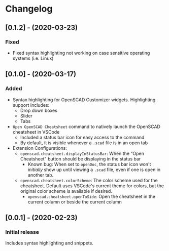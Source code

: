 # Changelog

## [0.1.2] - (2020-03-23)

### Fixed

- Fixed syntax highlighting not working on case sensitive operating systems (i.e. Linux)

## [0.1.0] - (2020-03-17)

### Added

- Syntax highlighting for OpenSCAD Customizer widgets. Highlighting support includes:
  - Drop down boxes
  - Slider
  - Tabs
- `Open OpenSCAD Cheatsheet` command to natively launch the OpenSCAD cheatsheet in VSCode
  - Included a status bar icon for easy access to the command
  - By default, it is visible whenever a `.scad` file is in an open tab
- Extension Configurations:
  - `openscad.cheatsheet.displayInStatusBar`: When the "Open Cheatsheet" button should be displaying in the status bar
    - Known bug: When set to `openDoc`, the status bar icon won't _initially_ show up until viewing a `.scad` file, even if one is open in another tab.
  - `openscad.cheatsheet.colorScheme`: The color scheme used for the cheatsheet. Default uses VSCode's current theme for colors, but the original color scheme is available if desired.
    - `openscad.cheatsheet.openToSide`: Open the cheatsheet in the current column or beside the current column

## [0.0.1] - (2020-02-23)

### Initial release

Includes syntax highlighting and snippets.
